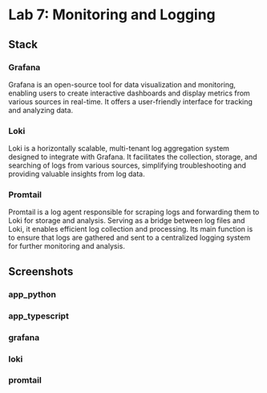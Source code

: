 # Lab 7: Monitoring and Logging

## Stack

### Grafana

Grafana is an open-source tool for data visualization and monitoring, 
enabling users to create interactive dashboards and display metrics from various sources in real-time. 
It offers a user-friendly interface for tracking and analyzing data.

### Loki

Loki is a horizontally scalable, multi-tenant log aggregation system designed to integrate with Grafana. 
It facilitates the collection, storage, and searching of logs from various sources, simplifying 
troubleshooting and providing valuable insights from log data.

### Promtail

Promtail is a log agent responsible for scraping logs and forwarding them to Loki for storage and analysis. 
Serving as a bridge between log files and Loki, it enables efficient log collection and processing. 
Its main function is to ensure that logs are gathered and sent to a centralized logging system for 
further monitoring and analysis.

## Screenshots

### app_python

### app_typescript

### grafana

### loki

### promtail